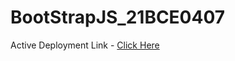 # BootStrapJS_21BCE0407

Active Deployment Link - [Click Here](https://bhavyas3.github.io/BootStrapJS_21BCE0407/)
